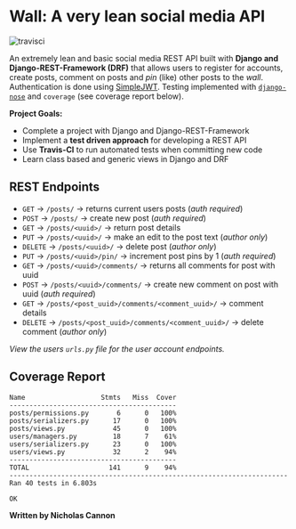 # Wall: A very lean social media API

![travisci](https://travis-ci.com/nicholascannon1/wall.svg?branch=master)

An extremely lean and basic social media REST API built with **Django and Django-REST-Framework (DRF)** that allows users to register for accounts, create posts, comment on posts and _pin_ (like) other posts to the _wall_. Authentication is done using [SimpleJWT](https://github.com/SimpleJWT/django-rest-framework-simplejwt). Testing implemented with [`django-nose`](https://github.com/jazzband/django-nose) and `coverage` (see coverage report below).

**Project Goals:**

- Complete a project with Django and Django-REST-Framework
- Implement a **test driven approach** for developing a REST API
- Use **Travis-CI** to run automated tests when committing new code
- Learn class based and generic views in Django and DRF

## REST Endpoints

- `GET` -> `/posts/` -> returns current users posts (_auth required_)
- `POST` -> `/posts/` -> create new post (_auth required_)
- `GET` -> `/posts/<uuid>/` -> return post details
- `PUT` -> `/posts/<uuid>/` -> make an edit to the post text (_author only_)
- `DELETE` -> `/posts/<uuid>/` -> delete post (_author only_)
- `PUT` -> `/posts/<uuid>/pin/` -> increment post pins by 1 (_auth required_)
- `GET` -> `/posts/<uuid>/comments/` -> returns all comments for post with uuid
- `POST` -> `/posts/<uuid>/comments/` -> create new comment on post with uuid (_auth required_)
- `GET` -> `/posts/<post_uuid>/comments/<comment_uuid>/` -> comment details
- `DELETE` -> `/posts/<post_uuid>/comments/<comment_uuid>/` -> delete comment (_author only_)

_View the users `urls.py` file for the user account endpoints._

## Coverage Report

```
Name                   Stmts   Miss  Cover
------------------------------------------
posts/permissions.py       6      0   100%
posts/serializers.py      17      0   100%
posts/views.py            45      0   100%
users/managers.py         18      7    61%
users/serializers.py      23      0   100%
users/views.py            32      2    94%
------------------------------------------
TOTAL                    141      9    94%
----------------------------------------------------------------------
Ran 40 tests in 6.803s

OK
```

**Written by Nicholas Cannon**
